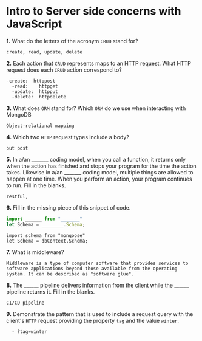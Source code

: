 # Intro to Server side concerns with JavaScript

**1.** What do the letters of the acronym `CRUD` stand for?
```
create, read, update, delete
```
**2.** Each action that `CRUD` represents maps to an HTTP request. What HTTP request does each `CRUD` action correspond to?
```
-create:  httppost
  -read:    httpget
  -update:  httpput
  -delete:  httpdelete
```
**3.** What does `ORM` stand for? Which `ORM` do we use when interacting with MongoDB
```
Object-relational mapping
```
**4.** Which two `HTTP` request types include a body?
```
put post
```
**5.** In a/an _______ coding model, when you call a function, it returns only when the action has finished and stops your program for the time the action takes. Likewise in a/an _______ coding model, multiple things are allowed to happen at one time. When you perform an action, your program continues to run.  Fill in the blanks.
<!-- enter you answer in the space below -->
```
restful, 
```

**6.** Fill in the missing piece of this snippet of code.
```js
import ______ from "_______"
let Schema = ________.Schema;
```
```
import schema from "mongoose"
let Schema = dbContext.Schema;
```
**7.** What is middleware?
```
Middleware is a type of computer software that provides services to software applications beyond those available from the operating system. It can be described as "software glue".
```
**8.** The ______ pipeline delivers information from the client while the ______ pipeline returns it. Fill in the blanks. 
<!-- enter you answer in the space below -->
```
CI/CD pipeline
```
**9.** 
Demonstrate the pattern that is used to include a request query with the client's `HTTP` request providing the property `tag` and the value `winter`.
```
  - ?tag=winter
```